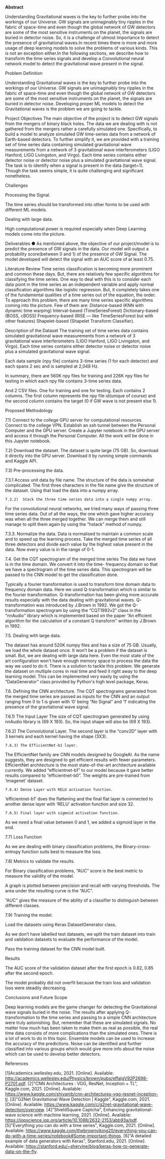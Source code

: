 **Abstract**

Understanding Gravitational waves is the key to further probe into the workings of our Universe. GW signals are unimaginably tiny ripples in the fabric of space-time and even though the global network of GW detectors are some of the most sensitive instruments on the planet, the signals are buried in detector noise. So, it is a challenge of utmost importance to detect the presence of gravitational waves.In recent times there is more and more usage of deep learning models to solve the problems of various kinds. This is not an exception either.In the following sections, we describe how to transform the time series signals and develop a Convolutional neural network model to detect the gravitational wave present in the signal. 

Problem Definition

Understanding Gravitational waves is the key to further probe into the workings of our Universe. GW signals are unimaginably tiny ripples in the fabric of space-time and even though the global network of GW detectors are some of the most sensitive instruments on the planet, the signals are buried in detector noise.  Developing proper ML models to detect the Gravitational waves is the problem we are going to tackle.


Project Objectives
The main objective of the project is to detect GW signals from the mergers of binary black holes. The data we are dealing with is not gathered from the mergers rather a carefully simulated one. Specifically, to build a model to analyze simulated GW time-series data from a network of Earth-based detectors. 
To further simplify it, we are provided with a training set of time series data containing simulated gravitational wave measurements from a network of 3 gravitational wave interferometers (LIGO Hanford, LIGO Livingston, and Virgo). Each time series contains either detector noise or detector noise plus a simulated gravitational wave signal. The task is to identify when a signal is present in the data (target=1). Though the task seems simple, it is quite challenging and significant nonetheless. 






Challenges

Processing the Signal.

The time series should be transformed into other forms to be used with different ML models.  

Dealing with large data. 

High computational power is required especially when Deep Learning models come into the picture.


Deliverables
● As mentioned above, the objective of our project/model is to predict the presence of GW signals in the data. Our model will output a probability score(between 0 and 1) of the presence of GW Signal. 
The model developed will detect the signal with an AUC score of at least 0.75.

Literature Review
Time series classification is becoming more prominent and common these days. But, there are relatively few specific algorithms for classifying the time series. One way to deal with this is to consider each data point in the time series as an independent variable and apply normal classification algorithms like logistic regression. But, it completely takes one of  the fundamental qualities of a time series out of the equation, the order. To approach this problem, there are many time series specific algorithms coming into the picture. Few of them are:
Distance-based (KNN with dynamic time warping)
Interval-based (TimeSeriesForest)
Dictionary-based (BOSS, cBOSS)
Frequency-based (RISE — like TimeSeriesForest but with other features)
Shapelet-based (Shapelet Transform Classifier).
 
Description of the Dataset
The training set of time series data contains simulated gravitational wave measurements from a network of 3 gravitational wave interferometers (LIGO Hanford, LIGO Livingston, and Virgo). Each time series contains either detector noise or detector noise plus a simulated gravitational wave signal. 
 
Each data sample (npy file) contains 3-time series (1 for each detector) and each spans 2 sec and is sampled at 2,048 Hz. 
 
In summary, there are 560K npy files for training and 226K npy files for testing in which each npy file contains 3-time series data.
 
And 2 CSV files. One for training and one for testing. Each contains 2 columns. The first column represents the npy file id(unique of course) and the second column contains the target (0 if GW wave is not present else 1).
 

Proposed Methodology

7.1) Connect to the college GPU server for computational resources.
Connect to the college VPN.
Establish an ssh tunnel between the Personal Computer and the GPU server. 
Create a Jupyter notebook in the GPU server and access it through the Personal Computer.
All the work will be done in this Jupyter notebook.

7.2) Download the dataset.
The dataset is quite large (75 GB). So, download it directly into the GPU server.
Download it by running simple commands and Kaggle API.


7.3) Pre-processing the data. 

7.3.1 Access unit data by file name.
The structure of the data is somewhat complicated. The first three characters in the file name give the structure of the dataset. Using that load the data into a numpy array.









	7.3.2)  Stack the three time series data into a single numpy array. 
For the convolutional neural networks, we tried many ways of passing three time series data.
Out of all the ways, the one which gave higher accuracy was when all the three merged together. 
We can merge them and still manage to split them again by using the “hstack” method of numpy. 










7.3.3.  Normalize the data.
Data is normalised to maintain a common scale and to speed up the learning process.
Take the merged time series of all three detectors and divide each value by the highest value present in the data.
Now every value is in the range of 0-1.


7.4.  Get the CQT spectrogram of the merged time series
The data we have is in the time domain. We convert it into the time- frequency domain so that we have a spectrogram of the time series data. This spectrogram will be passed to the CNN model to get the classification done. 

Typically a fourier transformation is used to transform time domain data to frequency domain data. Here we used Q-transformation which is similar to the fourier transformation. Q-transformation has been giving more accurate results especially with the data dealing with gravitational waves. 
Q- transformation was introduced by J.Brown in 1992. We got the Q-transformation spectrogram by using the “CQT1992v2” class in the “nnAudio” library which is implemented based on the paper “An efficient algorithm for the calculation of a constant Q transform” written by J.Brown in 1992. 










7.5. Dealing with large data.

The dataset has around 520K numpy files and has a size of 75 GB.  Usually, we load the whole dataset once. It won’t be a problem if the dataset is small. But, we are dealing with large data here. Even the most state of the art configuration won't have enough memory space to process the data the way we used to do it. There is a solution to tackle this problem. We generate the dataset on multiple cores in real time and feed it right away to the deep learning model. This can be implemented very easily by using the “DataGenerator” class provided by Python's high level package, Keras.






7.6. Defining the CNN architecture.
 The CQT spectrograms generated from the merged time series are passed as inputs for the CNN and an output ranging from 0 to 1 is given with ‘0’ being “No Signal” and ‘1’ indicating the presence of the gravitational wave signal.




7.6.1) The Input Layer
The size of CQT spectrogram generated by using nnAudio library is (69 X 193). So, the input shape will also be (69 X 193). 

7.6.2) The Convolutional Layer.
The second layer is the “conv2D” layer with 3 kernels and each kernel having the shape (3X3).

	7.6.3) The EfficientNet-b1 layer.
The EfficientNet family are CNN models designed by GoogleAI. As the name suggests, they are designed to get efficient results with fewer parameters. EfficientNet architecture is the most state-of-the-art architecture available currently. We added “efficientnet-b1” to our model because it gave better results compared to “efficientnet-b0”. The weights are pre-trained from ‘imagenet’ dataset. 
	

	7.6.4) Dense Layer with RELU activation function.
‘efficientnet-b1’ does the flattening and the final flat layer is connected to another dense layer with ‘RELU’ activation function and size 32.

	7.6.5) Final layer with sigmoid activation function.
As we need a final value between 0 and 1, we added a sigmoid layer in the end.




7.7) Loss Function

As we are dealing with binary classification problems, the Binary-cross-entropy function suits best to measure the loss.

7.8) Metrics to validate the results.

For Binary classification problems, “AUC” score is the best metric to measure the validity of the model. 

A graph is plotted between precision and recall with varying thresholds. The area under the resulting curve is the “AUC”.

“AUC” gives the measure of the ability of a classifier to distinguish between different classes.

7.9) Training the model.

Load the datasets using Keras DatasetGenerator class.

As we don’t have labelled test datasets, we split the train dataset into train and validation datasets to evaluate the performance of the model.

Pass the training dataset for the CNN model built.






Results

The AUC score of the validation dataset after the first epoch is 0.82, 0.85 after the second epoch. 

The model probably did not overfit because the train loss and validation loss were steadily decreasing. 




Conclusions and Future Scope

Deep learning models are the game changer for detecting the Gravitational wave signals buried in the noise. The results after applying Q-transformation to the time series and passing to a simple CNN architecture were truly astonishing. But, remember that these are simulated signals. No matter how much has been taken to make them as real as possible, the real time data consists of more complications than the simulated ones. There is a lot of work to do in this topic. Ensemble models can be used to increase the accuracy of the predictions. Noise can be identified and further classified into various groups which would give more info about the noise which can be used to develop better detectors. 











References

[1]Academics.wellesley.edu, 2021. [Online]. Available: http://academics.wellesley.edu/Physics/brown/pubs/effalgV92P2698-P2701.pdf.
[2]"CNN Architectures : VGG, ResNet, Inception + TL", Kaggle.com, 2021. [Online]. Available: https://www.kaggle.com/shivamb/cnn-architectures-vgg-resnet-inception-tl.
[3]"G2Net Gravitational Wave Detection | Kaggle", Kaggle.com, 2021. [Online]. Available: https://www.kaggle.com/c/g2net-gravitational-wave-detection/overview.
[4]"ShieldSquare Captcha", Enhancing gravitational-wave science with machine learning, 2021. [Online]. Available: https://iopscience.iop.org/article/10.1088/2632-2153/abb93a/pdf. 
[5]"Everything you can do with a time series", Kaggle.com, 2021. [Online]. Available: https://www.kaggle.com/thebrownviking20/everything-you-can-do-with-a-time-series/notebook#Some-important-things. 
[6]"A detailed example of data generators with Keras", Stanford.edu, 2021. [Online]. Available: https://stanford.edu/~shervine/blog/keras-how-to-generate-data-on-the-fly. 
